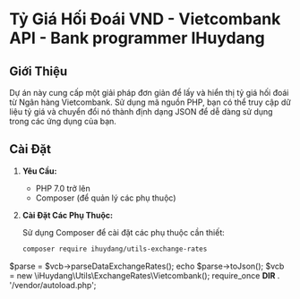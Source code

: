 # Tỷ Giá Hối Đoái VND - Vietcombank API - Bank programmer IHuydang

## Giới Thiệu

Dự án này cung cấp một giải pháp đơn giản để lấy và hiển thị tỷ giá hối đoái từ Ngân hàng Vietcombank. Sử dụng mã nguồn PHP, bạn có thể truy cập dữ liệu tỷ giá và chuyển đổi nó thành định dạng JSON để dễ dàng sử dụng trong các ứng dụng của bạn.

## Cài Đặt

1. **Yêu Cầu:**
   - PHP 7.0 trở lên
   - Composer (để quản lý các phụ thuộc)

2. **Cài Đặt Các Phụ Thuộc:**

   Sử dụng Composer để cài đặt các phụ thuộc cần thiết:
   ```bash
   composer require ihuydang/utils-exchange-rates
   
$parse = $vcb->parseDataExchangeRates();
echo $parse->toJson();
$vcb = new \iHuydang\Utils\ExchangeRates\Vietcombank();
require_once __DIR__ . '/vendor/autoload.php';
